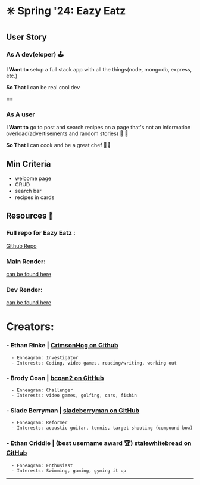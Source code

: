 # ✳️ Spring '24: Eazy Eatz

## User Story
### As A dev(eloper) 🕹️

 **I Want to** setup a full stack app with all the things(node, mongodb, express, etc.) 

 **So That** I can be real cool dev

==

### As A user
 **I Want to** go to post and search recipes on a page that's not an information overload(advertisements and random stories) 🍗 🍗

 **So That** I can cook and be a great chef 👨‍🍳


## Min Criteria
* welcome page
* CRUD
* search bar
* recipes in cards


## Resources 📑

### Full repo for Eazy Eatz :
[Github Repo](https://github.com/CrimsonHog/Sprint-Biggie/tree/main)

### Main Render: 
[can be found here](https://eazyeatz.onrender.com/)

### Dev Render: 
[can be found here](https://development-eazyeatz.onrender.com/)


# Creators:

### - Ethan Rinke | [CrimsonHog on Github](https://github.com/CrimsonHog)
      - Enneagram: Investigator
      - Interests: Coding, video games, reading/writing, working out

      
### - Brody Coan | [bcoan2 on GitHub](https://github.com/bcoan2)
      - Enneagram: Challenger
      - Interests: video games, golfing, cars, fishin

      
### - Slade Berryman | [sladeberryman on GitHub](https://github.com/sladeberryman)
      - Enneagram: Reformer
      - Interests: acoustic guitar, tennis, target shooting (compound bow)

      
### - Ethan Criddle | (best username award 🏆) [stalewhitebread on GitHub](https://github.com/stalewhitebread)
      - Enneagram: Enthusiast
      - Interests: Swimming, gaming, gyming it up

----------------------------------------------------------------------------------------------------
